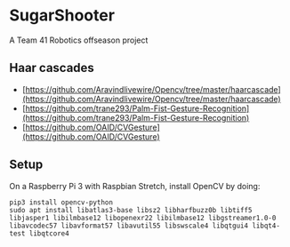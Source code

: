 # SugarShooter
A Team 41 Robotics offseason project

## Haar cascades
* [https://github.com/Aravindlivewire/Opencv/tree/master/haarcascade](https://github.com/Aravindlivewire/Opencv/tree/master/haarcascade)
* [https://github.com/trane293/Palm-Fist-Gesture-Recognition](https://github.com/trane293/Palm-Fist-Gesture-Recognition)
* [https://github.com/OAID/CVGesture](https://github.com/OAID/CVGesture)

## Setup
On a Raspberry Pi 3 with Raspbian Stretch, install OpenCV by doing:
```
pip3 install opencv-python
sudo apt install libatlas3-base libsz2 libharfbuzz0b libtiff5 libjasper1 libilmbase12 libopenexr22 libilmbase12 libgstreamer1.0-0 libavcodec57 libavformat57 libavutil55 libswscale4 libqtgui4 libqt4-test libqtcore4
```
